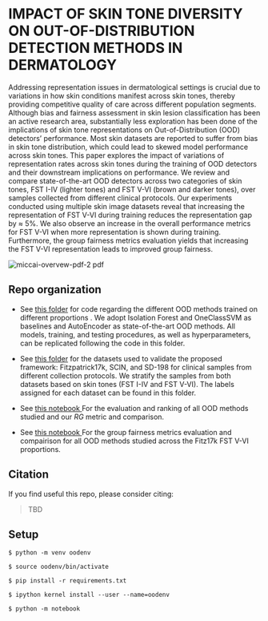 #  IMPACT OF SKIN TONE DIVERSITY ON OUT-OF-DISTRIBUTION DETECTION METHODS IN DERMATOLOGY

Addressing representation issues in dermatological settings is crucial due to variations in how skin conditions manifest across skin
tones, thereby providing competitive quality of care across different population segments. Although bias and fairness assessment in skin lesion classification has been an active research area, substantially less exploration has been done of the implications of skin tone representations on Out-of-Distribution (OOD) detectors’ performance. Most skin datasets are reported to suffer from bias in skin tone distribution, which could lead to skewed model performance across skin tones. This paper explores the impact of variations of representation rates across skin tones during the training of OOD detectors and their downstream implications on performance. We review and compare state-of-the-art OOD detectors across two categories of skin tones, FST I-IV (lighter tones) and FST V-VI (brown and darker tones), over samples collected from different clinical protocols. Our experiments conducted using multiple skin image datasets reveal that increasing the representation of FST V-VI during training reduces the representation gap by ≈ 5%. We also observe an increase in the overall performance metrics for FST V-VI when more representation is shown during training. Furthermore, the group fairness metrics evaluation yields that increasing the FST V-VI representation leads to improved group fairness.

![miccai-overvew-pdf-2 pdf](https://github.com/user-attachments/assets/5c9a9dd1-c205-46a7-b581-12f71e7f631d)

## Repo organization

- See [this folder](link) for code regarding the different OOD methods trained on different proportions . We adopt Isolation Forest and OneClassSVM as baselines and AutoEncoder as state-of-the-art OOD methods. All models, training, and testing procedures, as well as hyperparameters, can be replicated following the code in this folder.

- See [this folder](link) for the datasets used to validate the proposed framework: Fitzpatrick17k, SCIN, and SD-198 for  clinical samples from different collection protocols. We stratify the samples from both datasets based on skin tones (FST I-IV and FST V-VI). The labels assigned for each dataset can be found in this folder.

- See [this notebook ](link) For the evaluation and ranking of all OOD methods studied and our $RG$ metric and  comparison.
  
- See [this notebook ](https://github.com/assalaabnk/OOD-in-Dermatology/blob/proportions/Group%20Fairness%20Evaluation/Group_Fairness_Metrics_.ipynb) For the group fairness metrics evaluation and compairison for all OOD methods studied across the Fitz17k FST V-VI proportions.

## Citation

If you find useful this repo, please consider citing:
> TBD

## Setup 

`$ python -m venv oodenv`

`$ source oodenv/bin/activate`

`$ pip install -r requirements.txt`

`$ ipython kernel install --user --name=oodenv`

`$ python -m notebook`
